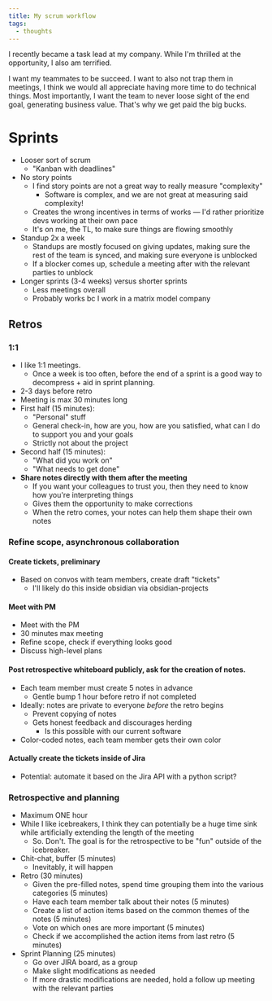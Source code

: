 ```yaml
---
title: My scrum workflow
tags:
  - thoughts
---
```

I recently became a task lead at my company. While I'm thrilled at the opportunity, I also am terrified.

I want my teammates to be succeed. I want to also not trap them in meetings, I think we would all appreciate having more time to do technical things. Most importantly, I want the team to never loose sight of the end goal, generating business value. That's why we get paid the big bucks.
# Sprints
- Looser sort of scrum
    - "Kanban with deadlines"
- No story points
    - I find story points are not a great way to really measure "complexity"
        - Software is complex, and we are not great at measuring said complexity!
    - Creates the wrong incentives in terms of works — I'd rather prioritize devs working at their own pace
    - It's on me, the TL, to make sure things are flowing smoothly
- Standup 2x a week
    - Standups are mostly focused on giving updates, making sure the rest of the team is synced, and making sure everyone is unblocked
    - If a blocker comes up, schedule a meeting after with the relevant parties to unblock
- Longer sprints (3-4 weeks) versus shorter sprints
    - Less meetings overall
    - Probably works bc I work in a matrix model company 
## Retros

### 1:1
- I like 1:1 meetings.
    - Once a week is too often, before the end of a sprint is a good way to decompress + aid in sprint planning.
- 2-3 days before retro
- Meeting is max 30 minutes long
- First half (15 minutes):
    - "Personal" stuff
    - General check-in, how are you, how are you satisfied, what can I do to support you and your goals
    - Strictly not about the project
- Second half (15 minutes):
    - "What did you work on"
    - "What needs to get done"
- **Share notes directly with them after the meeting**
    - If you want your colleagues to trust you, then they need to know how you're interpreting things
    - Gives them the opportunity to make corrections
    - When the retro comes, your notes can help them shape their own notes
### Refine scope, asynchronous collaboration
#### Create tickets, preliminary
- Based on convos with team members, create draft "tickets"
    - I'll likely do this inside obsidian via obsidian-projects
#### Meet with PM
- Meet with the PM
- 30 minutes max meeting
- Refine scope, check if everything looks good
- Discuss high-level plans
#### Post retrospective whiteboard publicly, ask for the creation of notes.
- Each team member must create 5 notes in advance
    - Gentle bump 1 hour before retro if not completed
- Ideally: notes are private to everyone _before_ the retro begins
    - Prevent copying of notes
    - Gets honest feedback and discourages herding
        - Is this possible with our current software
- Color-coded notes, each team member gets their own color
#### Actually create the tickets inside of Jira
- Potential: automate it based on the Jira API with a python script?
### Retrospective and planning
- Maximum ONE hour
- While I like icebreakers, I think they can potentially be a huge time sink while artificially extending the length of the meeting
    - So. Don't. The goal is for the retrospective to be "fun" outside of the icebreaker.
- Chit-chat, buffer (5 minutes)
    - Inevitably, it will happen
- Retro (30 minutes)
    - Given the pre-filled notes, spend time grouping them into the various categories (5 minutes)
    - Have each team member talk about their notes (5 minutes)
    - Create a list of action items based on the common themes of the notes (5 minutes)
    - Vote on which ones are more important (5 minutes)
    - Check if we accomplished the action items from last retro (5 minutes)
- Sprint Planning (25 minutes)
    - Go over JIRA board, as a group
    - Make slight modifications as needed
    - If more drastic modifications are needed, hold a follow up meeting with the relevant parties